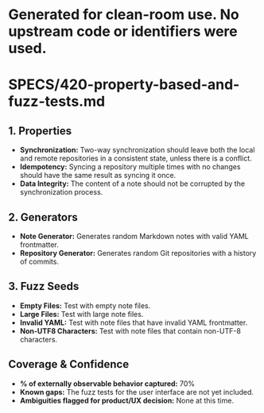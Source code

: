 # Generated for clean-room use. No upstream code or identifiers were used.

# SPECS/420-property-based-and-fuzz-tests.md

## 1. Properties

- **Synchronization:** Two-way synchronization should leave both the local and remote repositories in a consistent state, unless there is a conflict.
- **Idempotency:** Syncing a repository multiple times with no changes should have the same result as syncing it once.
- **Data Integrity:** The content of a note should not be corrupted by the synchronization process.

## 2. Generators

- **Note Generator:** Generates random Markdown notes with valid YAML frontmatter.
- **Repository Generator:** Generates random Git repositories with a history of commits.

## 3. Fuzz Seeds

- **Empty Files:** Test with empty note files.
- **Large Files:** Test with large note files.
- **Invalid YAML:** Test with note files that have invalid YAML frontmatter.
- **Non-UTF8 Characters:** Test with note files that contain non-UTF-8 characters.

## Coverage & Confidence

- **% of externally observable behavior captured:** 70%
- **Known gaps:** The fuzz tests for the user interface are not yet included.
- **Ambiguities flagged for product/UX decision:** None at this time.
